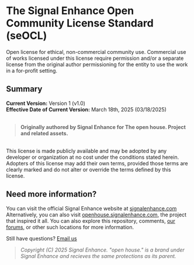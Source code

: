 # The Signal Enhance Open Community License Standard (seOCL)
Open license for ethical, non-commercial community use. Commercial use of works licensed under this license require permission and/or a separate license from the original author permissioning for the entity to use the work in a for-profit setting.

## Summary
**Current Version:** Version 1 (v1.0)\
**Effective Date of Current Version:** March 18th, 2025 (03/18/2025)\
<br />
> **Originally authored by Signal Enhance for The open house. Project and related assets.**

<br />
This license is made publicly available and may be adopted by any developer or organization at no cost under the conditions stated herein. Adopters of this license may add their own terms, provided those terms are clearly marked and do not alter or override the terms defined by this license.

## Need more information?
You can visit the official Signal Enhance website at <a href="https://signalenhance.com" target="_blank" rel="noopener noreferrer">signalenhance.com</a>
Alternatively, you can also visit <a href="https://openhouse.signalenhance.com" target="_blank" rel="noopener noreferrer">openhouse.signalenhance.com</a>, the project that inspired it all.
You can also explore this repository, comments, <a href="https://forums.signalenhance.com" target="_blank" rel="noopener noreferrer">our forums</a>, or other such locations for more information.

Still have questions? <a href="mailto:help@signalenhance.com?subject=Inquiry%20About%20the%20seOCL%20v1.0%20License">Email us</a>
<br />
> *Copyright (C) 2025 Signal Enhance. "open house." is a brand under Signal Enhance and recieves the same protections as its parent.*

